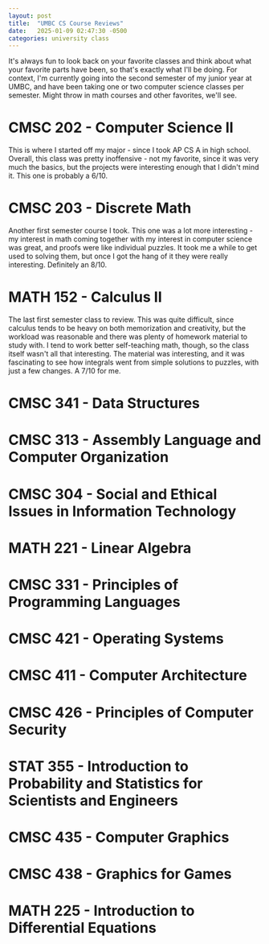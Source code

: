 ```yaml
---
layout: post
title:  "UMBC CS Course Reviews"
date:   2025-01-09 02:47:30 -0500
categories: university class
---
```


It's always fun to look back on your favorite classes and think about what your favorite parts have been, so that's exactly what I'll be doing. For context, I'm currently going into the second semester of my junior year at UMBC, and have been taking one or two computer science classes per semester. Might throw in math courses and other favorites, we'll see.

# CMSC 202 - Computer Science II

This is where I started off my major - since I took AP CS A in high school. Overall, this class was pretty inoffensive - not my favorite, since it was very much the basics, but the projects were interesting enough that I didn't mind it. This one is probably a 6/10.

# CMSC 203 - Discrete Math

Another first semester course I took. This one was a lot more interesting - my interest in math coming together with my interest in computer science was great, and proofs were like individual puzzles. It took me a while to get used to solving them, but once I got the hang of it they were really interesting. Definitely an 8/10.

# MATH 152 - Calculus II

The last first semester class to review. This was quite difficult, since calculus tends to be heavy on both memorization and creativity, but the workload was reasonable and there was plenty of homework material to study with. I tend to work better self-teaching math, though, so the class itself wasn't all that interesting. The material was interesting, and it was fascinating to see how integrals went from simple solutions to puzzles, with just a few changes. A 7/10 for me.

# CMSC 341 - Data Structures
# CMSC 313 - Assembly Language and Computer Organization
# CMSC 304 - Social and Ethical Issues in Information Technology

# MATH 221 - Linear Algebra
# CMSC 331 - Principles of Programming Languages
# CMSC 421 - Operating Systems

# CMSC 411 - Computer Architecture
# CMSC 426 - Principles of Computer Security
# STAT 355 - Introduction to Probability and Statistics for Scientists and Engineers

# CMSC 435 - Computer Graphics
# CMSC 438 - Graphics for Games
# MATH 225 - Introduction to Differential Equations
